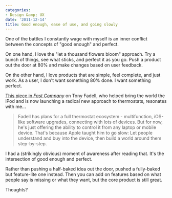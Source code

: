 ```yaml
---
categories:
- Design &amp; UX
date: '2011-12-14'
title: Good enough, ease of use, and going slowly
---
```


One of the battles I constantly wage with myself is an inner conflict between the concepts of "good enough" and perfect.

On one hand, I love the "let a thousand flowers bloom" approach. Try a bunch of things, see what sticks, and perfect it as you go. Push a product out the door at 80% and make changes based on user feedback.

On the other hand, I love products that are simple, feel complete, and just work. As a user, I don't want something 80% done. I want something perfect.

<a href="http://www.fastcompany.com/magazine/161/learning-thermostat-tony-fadell">This piece in <em>Fast Company</em></a> on Tony Fadell, who helped bring the world the iPod and is now launching a radical new approach to thermostats, resonates with me...

<blockquote>Fadell has plans for a full thermostat ecosystem - multifunction, iOS-like software upgrades, connecting with lots of devices. But for now, he's just offering the ability to control it from any laptop or mobile device. That's because Apple taught him to go slow: Let people understand and buy into the device, then build a world around them step-by-step.</blockquote>

I had a (strikingly obvious) moment of awareness after reading that. It's the intersection of good enough and perfect.

Rather than pushing a half-baked idea out the door, pushed a fully-baked but feature-lite one instead. Then you can add on features based on what people say is missing or what they want, but the core product is still great.

Thoughts?